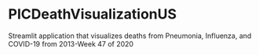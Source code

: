 # PICDeathVisualizationUS
Streamlit application that visualizes deaths from Pneumonia, Influenza, and COVID-19 from 2013-Week 47 of 2020
